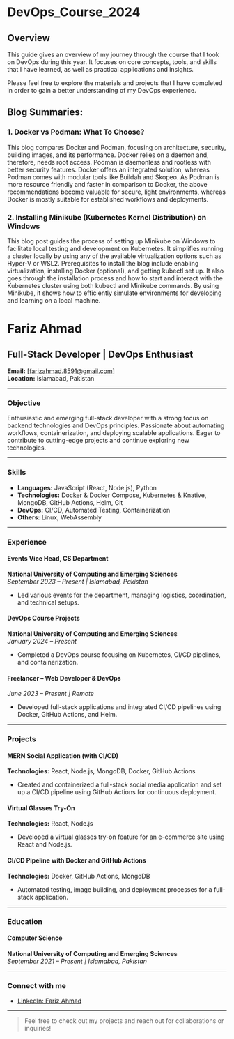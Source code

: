 # DevOps_Course_2024

## Overview 

This guide gives an overview of my journey through the course that I took on DevOps during this year. It focuses on core concepts, tools, and skills that I have learned, as well as practical applications and insights.

Please feel free to explore the materials and projects that I have completed in order to gain a better understanding of my DevOps experience.


## Blog Summaries:

### 1. **Docker vs Podman: What To Choose?**
This blog compares Docker and Podman, focusing on architecture, security, building images, and its performance. Docker relies on a daemon and, therefore, needs root access. Podman is daemonless and rootless with better security features. Docker offers an integrated solution, whereas Podman comes with modular tools like Buildah and Skopeo. As Podman is more resource friendly and faster in comparison to Docker, the above recommendations become valuable for secure, light environments, whereas Docker is mostly suitable for established workflows and deployments.

### 2. **Installing Minikube (Kubernetes Kernel Distribution) on Windows**
This blog post guides the process of setting up Minikube on Windows to facilitate local testing and development on Kubernetes. It simplifies running a cluster locally by using any of the available virtualization options such as Hyper-V or WSL2. Prerequisites to install the blog include enabling virtualization, installing Docker (optional), and getting kubectl set up. It also goes through the installation process and how to start and interact with the Kubernetes cluster using both kubectl and Minikube commands. By using Minikube, it shows how to efficiently simulate environments for developing and learning on a local machine.

# Fariz Ahmad

## Full-Stack Developer | DevOps Enthusiast

**Email:** [farizahmad.8591@gmail.com]  
**Location:** Islamabad, Pakistan

---

### Objective
Enthusiastic and emerging full-stack developer with a strong focus on backend technologies and DevOps principles. Passionate about automating workflows, containerization, and deploying scalable applications. Eager to contribute to cutting-edge projects and continue exploring new technologies.

---

### Skills
- **Languages:** JavaScript (React, Node.js), Python
- **Technologies:** Docker & Docker Compose, Kubernetes & Knative, MongoDB, GitHub Actions, Helm, Git
- **DevOps:** CI/CD, Automated Testing, Containerization
- **Others:** Linux, WebAssembly

---

### Experience

#### Events Vice Head, CS Department
**National University of Computing and Emerging Sciences**  
*September 2023 – Present | Islamabad, Pakistan*  
- Led various events for the department, managing logistics, coordination, and technical setups.

#### DevOps Course Projects
**National University of Computing and Emerging Sciences**  
*January 2024 – Present*  
- Completed a DevOps course focusing on Kubernetes, CI/CD pipelines, and containerization.

#### Freelancer – Web Developer & DevOps
*June 2023 – Present | Remote*  
- Developed full-stack applications and integrated CI/CD pipelines using Docker, GitHub Actions, and Helm.

---

### Projects

#### MERN Social Application (with CI/CD)
**Technologies:** React, Node.js, MongoDB, Docker, GitHub Actions  
- Created and containerized a full-stack social media application and set up a CI/CD pipeline using GitHub Actions for continuous deployment.

#### Virtual Glasses Try-On
**Technologies:** React, Node.js  
- Developed a virtual glasses try-on feature for an e-commerce site using React and Node.js.

#### CI/CD Pipeline with Docker and GitHub Actions
**Technologies:** Docker, GitHub Actions, MongoDB  
- Automated testing, image building, and deployment processes for a full-stack application.

---

### Education

#### Computer Science
**National University of Computing and Emerging Sciences**  
*September 2021 – Present | Islamabad, Pakistan*

---

### Connect with me
- [LinkedIn: Fariz Ahmad](https://www.linkedin.com/in/farizahmad16/)

---

> Feel free to check out my projects and reach out for collaborations or inquiries!
